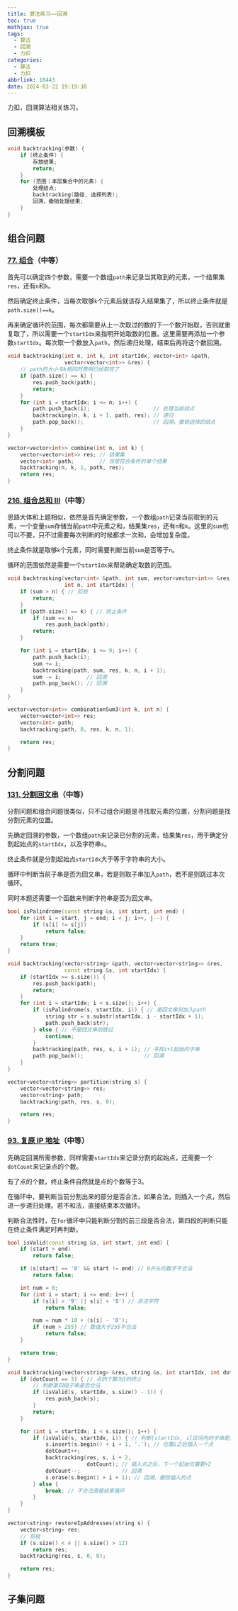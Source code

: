 ```yaml
---
title: 算法练习——回溯
toc: true
mathjax: true
tags:
  - 算法
  - 回溯
  - 力扣
categories:
  - 算法
  - 力扣
abbrlink: 18443
date: 2024-03-22 19:19:38
---
```


力扣，回溯算法相关练习。

<!-- more -->

## 回溯模板

```cpp
void backtracking(参数) {
    if (终止条件) {
        存放结果;
        return;
    }
    for (范围：本层集合中的元素) {
        处理结点;
        backtracking(路径, 选择列表);
        回溯，撤销处理结果;
    }
}
```

## 组合问题

### [77. 组合](https://leetcode.cn/problems/combinations/)（中等）

首先可以确定四个参数，需要一个数组`path`来记录当其取到的元素，一个结果集`res`，还有`n`和`k`。

然后确定终止条件，当每次取够`k`个元素后就该存入结果集了，所以终止条件就是`path.size()==k`。

再来确定循环的范围，每次都需要从上一次取过的数的下一个数开始取，否则就重复取了，所以需要一个`startIdx`来指明开始取数的位置。这里需要再添加一个参数`startIdx`。每次取一个数放入`path`，然后递归处理，结束后再将这个数回溯。

```cpp
void backtracking(int n, int k, int startIdx, vector<int> &path,
                  vector<vector<int>> &res) {
    // path的大小与k相同时表明已经取完了
    if (path.size() == k) {
        res.push_back(path);
        return;
    }
    for (int i = startIdx; i <= n; i++) {
        path.push_back(i);                    // 处理当前结点
        backtracking(n, k, i + 1, path, res); // 递归
        path.pop_back();                      // 回溯，撤销选择的结点
    }
}

vector<vector<int>> combine(int n, int k) {
    vector<vector<int>> res; // 结果集
    vector<int> path;        // 存放符合条件的单个结果
    backtracking(n, k, 1, path, res);
    return res;
}
```

### [216. 组合总和 III](https://leetcode.cn/problems/combination-sum-iii/)（中等）

思路大体和上题相似，依然是首先确定参数，一个数组`path`记录当前取到的元素，一个变量`sum`存储当前`path`中元素之和，结果集`res`，还有`n`和`k`。这里的`sum`也可以不要，只不过需要每次判断的时候都求一次和，会增加复杂度。

终止条件就是取够`k`个元素，同时需要判断当前`sum`是否等于`n`。

循环的范围依然是需要一个`startIdx`来帮助确定取数的范围。

```cpp
void backtracking(vector<int> &path, int sum, vector<vector<int>> &res, int k,
                  int n, int startIdx) {
    if (sum > n) { // 剪枝
        return;
    }
    if (path.size() == k) { // 终止条件
        if (sum == n)
            res.push_back(path);
        return;
    }

    for (int i = startIdx; i <= 9; i++) {
        path.push_back(i);
        sum += i;
        backtracking(path, sum, res, k, n, i + 1);
        sum -= i;        // 回溯
        path.pop_back(); // 回溯
    }
}

vector<vector<int>> combinationSum3(int k, int n) {
    vector<vector<int>> res;
    vector<int> path;
    backtracking(path, 0, res, k, n, 1);

    return res;
}
```

## 分割问题

### [131. 分割回文串](https://leetcode.cn/problems/palindrome-partitioning/)（中等）

分割问题和组合问题很类似，只不过组合问题是寻找取元素的位置，分割问题是找分割元素的位置。

先确定回溯的参数，一个数组`path`来记录已分割的元素，结果集`res`，用于确定分割起始点的`startIdx`，以及字符串`s`。

终止条件就是分割起始点`startIdx`大于等于字符串的大小。

循环中判断当前子串是否为回文串，若是则取子串加入`path`，若不是则跳过本次循环。

同时本题还需要一个函数来判断字符串是否为回文串。

```cpp
bool isPalindrome(const string &s, int start, int end) {
    for (int i = start, j = end; i < j; i++, j--) {
        if (s[i] != s[j])
            return false;
    }
    return true;
}

void backtracking(vector<string> &path, vector<vector<string>> &res,
                  const string &s, int startIdx) {
    if (startIdx >= s.size()) {
        res.push_back(path);
        return;
    }
    for (int i = startIdx; i < s.size(); i++) {
        if (isPalindrome(s, startIdx, i)) { // 是回文串则加入path
            string str = s.substr(startIdx, i - startIdx + 1);
            path.push_back(str);
        } else { // 不是回文串则跳过
            continue;
        }
        backtracking(path, res, s, i + 1); // 寻找i+1起始的子串
        path.pop_back();                   // 回溯
    }
}

vector<vector<string>> partition(string s) {
    vector<vector<string>> res;
    vector<string> path;
    backtracking(path, res, s, 0);

    return res;
}
```

### [93. 复原 IP 地址](https://leetcode.cn/problems/restore-ip-addresses/)（中等）

先确定回溯所需参数，同样需要`startIdx`来记录分割的起始点，还需要一个`dotCount`来记录点的个数。

有了点的个数，终止条件自然就是点的个数等于3。

在循环中，要判断当前分割出来的部分是否合法，如果合法，则插入一个点，然后进一步递归处理。若不和法，直接结束本次循环。

判断合法性时，在`for`循环中只能判断分割的前三段是否合法，第四段的判断只能在终止条件满足时再判断。

```cpp
bool isValid(const string &s, int start, int end) {
    if (start > end)
        return false;

    if (s[start] == '0' && start != end) // 0开头的数字不合法
        return false;

    int num = 0;
    for (int i = start; i <= end; i++) {
        if (s[i] > '9' || s[i] < '0') // 非法字符
            return false;

        num = num * 10 + (s[i] - '0');
        if (num > 255) // 数值大于255不合法
            return false;
    }

    return true;
}

void backtracking(vector<string> &res, string &s, int startIdx, int dotCount) {
    if (dotCount == 3) { // 点的个数为3时终止
        // 判断第四段子串是否合法
        if (isValid(s, startIdx, s.size() - 1)) {
            res.push_back(s);
        }
        return;
    }

    for (int i = startIdx; i < s.size(); i++) {
        if (isValid(s, startIdx, i)) { // 判断[startIdx, i]区间内的子串是否合法
            s.insert(s.begin() + i + 1, '.'); // 位置i之后插入一个点
            dotCount++;
            backtracking(res, s, i + 2,
                         dotCount); // 插入点之后，下一个起始位置要+2
            dotCount--;             // 回溯
            s.erase(s.begin() + i + 1); // 回溯，删除插入的点
        } else {
            break; // 不合法直接结束循环
        }
    }
}

vector<string> restoreIpAddresses(string s) {
    vector<string> res;
    // 剪枝
    if (s.size() < 4 || s.size() > 12)
        return res;
    backtracking(res, s, 0, 0);

    return res;
}
```

## 子集问题

